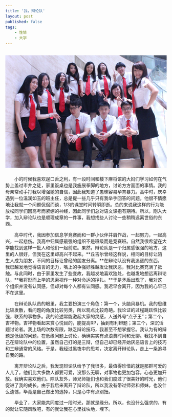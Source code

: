```yaml
---
title: '我，辩论队'
layout: post
published: false
tags:
    - 性情
    - 大学
---
```


<!--![](/media/files/2014/07/04/debate.jpg)-->

![](/media/files/2014/07/04/debate1.bmp)
---

&emsp;&emsp;小的时候我喜欢逞口舌之利，有一段时间和楼下麻将馆的大妈们学习如何在气势上盖过市井之徒，家里饭桌也是我施展拳脚的地方，讨论方方面面的事情。我的母亲常动手打我以增强她的自信，因此我知道了愚昧容易孕育暴力。高中时，庆幸遇到一位温润如玉的班主任，总是提一些几乎只有我举手回答的问题，他很不情愿地让我就一个问题侃侃而谈，1/3的课堂时间转瞬即逝。总的来说我这样的行为能放松同学们因高考而紧绷的神经，因此同学们总对语文课抱有期待。所以，刚入大学，加入辩论队也是顺理成章的一件事，我想找些人讨论一些稍稍远离世俗的东西。

&emsp;&emsp;高中时代，我因参加信息学竞赛而和一群小伙伴并肩作战，一起努力，一起高兴，一起悲伤。我高中归属感最强的组织不是班级而是竞赛班。自然我很希望在大学能找到这样一批人和他们一起前进。果然，辩论队是一个归属感很强的地方，这里的人很好，但我在这里却高兴不起来。**丘吉尔曾经这样说，相同的目标让陌生人成为朋友，不同的目标让曾经的朋友分离。**在辩论队没有我追逐的东西，我已越发地觉得语言的无力，嘴上的争强好胜越发让我厌恶，我对比赛充满了抵触。与此同时，由于家里发生了些变故，我越发地喜欢独处，也越发地想远离辩论队，**我将形而上学的思索视作一种对命运的挣扎。**于是矛盾出现了，我对这个组织并没有认同感，但却对每个人都有认同感。我迟早会离开，因为我的心早已不在这里。

&emsp;&emsp;在辩论队队员的眼里，我主要扮演三个角色：第一个，头脑风暴机。我的思维比较发散，看问题的角度比较另类，所以观点比较奇葩。我论证的过程跳跃性比较强，联系的事物多。我的论述常能激起大家的灵感，人送外号“点子王”；第二个，吉祥物。吉祥物看起来赏心悦目的，能提高RP，抽到有利辩题；第三个，深沉话题讨论者。我上场的次数有限，缺乏辩论技巧，我甚至不想掌握它。我认为有的辩题是低级的问题，在低级问题上讨论，确确实实有点浪费时间和无聊。我找不到自己在辩论队中的位置，虽然自己打的是三辩，但自己却已经开始厌恶语言上的技巧和三辩通常的风格。于是，我经过黑夜中的思考，决定离开辩论队，走上一条追寻自我的路。

&emsp;&emsp;离开辩论队之后，我发现辩论队给予了我很多，最值得珍惜的就是那群可爱的人儿了。他们比大多数人都要可爱，没那么无聊，对事物也更加包容，心态更加开放。我确实喜欢他们。除队友外，师兄师姐们也和我们度过了很美好的时光，他们促进了我的成长。由于我后来离开了辩论队，所以我没有带过师弟和师妹，也没什么遗憾，毕竟是自己做出的选择，只是心中有点别扭。

&emsp;&emsp;毕业了，大家能共同度过一段时光，那就是缘分。所以，也没什么强求的，有的就让它随风散吧，有的就让我在心里找块地，埋下。
